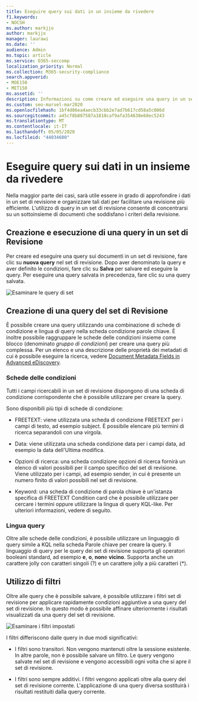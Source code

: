 ```yaml
---
title: Eseguire query sui dati in un insieme da rivedere
f1.keywords:
- NOCSH
ms.author: markjjo
author: markjjo
manager: laurawi
ms.date: ''
audience: Admin
ms.topic: article
ms.service: O365-seccomp
localization_priority: Normal
ms.collection: M365-security-compliance
search.appverid:
- MOE150
- MET150
ms.assetid: ''
description: Informazioni su come creare ed eseguire una query in un set di revisione per organizzare i dati per una revisione più efficiente in un caso avanzato di eDiscovery.
ms.custom: seo-marvel-mar2020
ms.openlocfilehash: 1bf4d86ea4aecb33cbb2e7ad7b617cd58a5c086d
ms.sourcegitcommit: a45cf8b887587a1810caf9afa354638e68ec5243
ms.translationtype: MT
ms.contentlocale: it-IT
ms.lasthandoff: 05/05/2020
ms.locfileid: "44034600"
---
```

# <a name="query-the-data-in-a-review-set"></a>Eseguire query sui dati in un insieme da rivedere

Nella maggior parte dei casi, sarà utile essere in grado di approfondire i dati in un set di revisione e organizzare tali dati per facilitare una revisione più efficiente. L'utilizzo di query in un set di revisione consente di concentrarsi su un sottoinsieme di documenti che soddisfano i criteri della revisione.

## <a name="creating-and-running-a-query-in-a-review-set"></a>Creazione e esecuzione di una query in un set di Revisione

Per creare ed eseguire una query sui documenti in un set di revisione, fare clic su **nuova query** nel set di revisione. Dopo aver denominato la query e aver definito le condizioni, fare clic su **Salva** per salvare ed eseguire la query. Per eseguire una query salvata in precedenza, fare clic su una query salvata.

![Esaminare le query di set](../media/AeDReviewSetQueries.png)

## <a name="building-a-review-set-query"></a>Creazione di una query del set di Revisione

È possibile creare una query utilizzando una combinazione di schede di condizione e lingua di query nella scheda condizione parole chiave. È inoltre possibile raggruppare le schede delle condizioni insieme come blocco (denominato *gruppo di condizioni*) per creare una query più complessa. Per un elenco e una descrizione delle proprietà dei metadati di cui è possibile eseguire la ricerca, vedere [Document Metadata Fields in Advanced eDiscovery](document-metadata-fields-in-Advanced-eDiscovery.md).

### <a name="condition-cards"></a>Schede delle condizioni

Tutti i campi ricercabili in un set di revisione dispongono di una scheda di condizione corrispondente che è possibile utilizzare per creare la query.

Sono disponibili più tipi di schede di condizione:

- FREETEXT: viene utilizzata una scheda di condizione FREETEXT per i campi di testo, ad esempio subject. È possibile elencare più termini di ricerca separandoli con una virgola.

- Data: viene utilizzata una scheda condizione data per i campi data, ad esempio la data dell'Ultima modifica.

- Opzioni di ricerca: una scheda condizione opzioni di ricerca fornirà un elenco di valori possibili per il campo specifico del set di revisione. Viene utilizzato per i campi, ad esempio sender, in cui è presente un numero finito di valori possibili nel set di revisione.

- Keyword: una scheda di condizione di parola chiave è un'istanza specifica di FREETEXT Condition card che è possibile utilizzare per cercare i termini oppure utilizzare la lingua di query KQL-like. Per ulteriori informazioni, vedere di seguito.

### <a name="query-language"></a>Lingua query

Oltre alle schede delle condizioni, è possibile utilizzare un linguaggio di query simile a KQL nella scheda Parole chiave per creare la query. Il linguaggio di query per le query dei set di revisione supporta gli operatori booleani standard, ad esempio **e**, **o**, **non**e **vicino**. Supporta anche un carattere jolly con caratteri singoli (?) e un carattere jolly a più caratteri (*).

## <a name="using-filters"></a>Utilizzo di filtri

Oltre alle query che è possibile salvare, è possibile utilizzare i filtri set di revisione per applicare rapidamente condizioni aggiuntive a una query del set di revisione. In questo modo è possibile affinare ulteriormente i risultati visualizzati da una query del set di revisione.

![Esaminare i filtri impostati](../media/AeDReviewSetFilters.png)

I filtri differiscono dalle query in due modi significativi:

- I filtri sono transitori. Non vengono mantenuti oltre la sessione esistente. In altre parole, non è possibile salvare un filtro. Le query vengono salvate nel set di revisione e vengono accessibili ogni volta che si apre il set di revisione.

- I filtri sono sempre additivi. I filtri vengono applicati oltre alla query del set di revisione corrente. L'applicazione di una query diversa sostituirà i risultati restituiti dalla query corrente.
